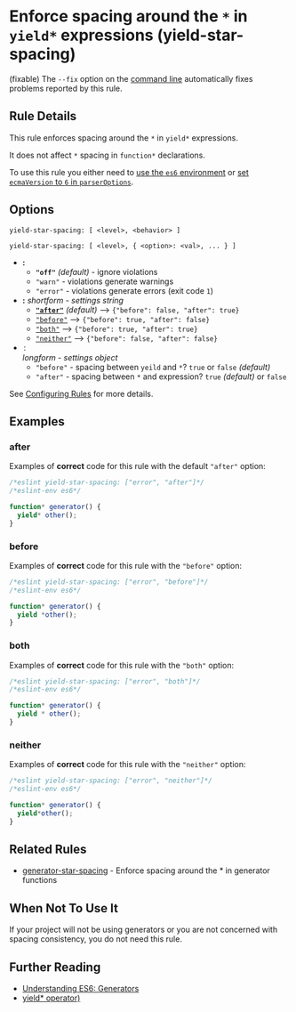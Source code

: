 # Enforce spacing around the `*` in `yield*` expressions (yield-star-spacing)

(fixable) The `--fix` option on the [command line](../user-guide/command-line-interface#fix) automatically fixes problems reported by this rule.

## Rule Details

This rule enforces spacing around the `*` in `yield*` expressions.

It does not affect `*` spacing in `function*` declarations.

To use this rule you either need to [use the `es6` environment](../user-guide/configuring.md#specifying-environments) or
[set `ecmaVersion` to `6` in `parserOptions`](../user-guide/configuring.md#specifying-parser-options).

## Options

```
yield-star-spacing: [ <level>, <behavior> ]

yield-star-spacing: [ <level>, { <option>: <val>, ... } ]
```

* __<level>:__
    * **`"off"`** _(default)_ - ignore violations
    * `"warn"` - violations generate warnings
    * `"error"` - violations generate errors (exit code `1`)
* __<behavior>:__ _shortform - settings string_
    * [**`"after"`**](#after) _(default)_ ⟶ `{"before": false, "after": true}`
    * [`"before"`](#before) ⟶ `{"before": true, "after": false}`
    * [`"both"`](#both) ⟶ `{"before": true, "after": true}`
    * [`"neither"`](#neither) ⟶ `{"before": false, "after": false}`
* __<option>:__ _longform - settings object_
    * `"before"` - spacing between `yeild` and `*`? `true` or `false` _(default)_
    * `"after"` - spacing between `*` and expression? `true` _(default)_ or `false`

See [Configuring Rules](../user-guide/configuring#configuring-rules) for more details.

## Examples

### after

Examples of **correct** code for this rule with the default `"after"` option:

```js
/*eslint yield-star-spacing: ["error", "after"]*/
/*eslint-env es6*/

function* generator() {
  yield* other();
}
```

### before

Examples of **correct** code for this rule with the `"before"` option:

```js
/*eslint yield-star-spacing: ["error", "before"]*/
/*eslint-env es6*/

function* generator() {
  yield *other();
}
```

### both

Examples of **correct** code for this rule with the `"both"` option:

```js
/*eslint yield-star-spacing: ["error", "both"]*/
/*eslint-env es6*/

function* generator() {
  yield * other();
}
```

### neither

Examples of **correct** code for this rule with the `"neither"` option:

```js
/*eslint yield-star-spacing: ["error", "neither"]*/
/*eslint-env es6*/

function* generator() {
  yield*other();
}
```

## Related Rules

* [generator-star-spacing](generator-star-spacing) - Enforce spacing around the * in generator functions

## When Not To Use It

If your project will not be using generators or you are not concerned with spacing consistency, you do not need this rule.

## Further Reading

* [Understanding ES6: Generators](https://leanpub.com/understandinges6/read/#leanpub-auto-generators)
* [yield* operator)](https://developer.mozilla.org/en/docs/Web/JavaScript/Reference/Operators/yield*)
